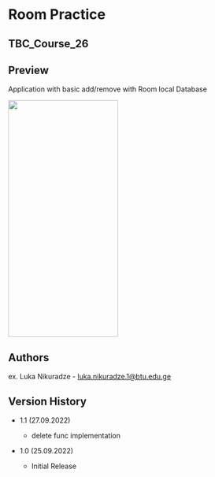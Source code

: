 # Room Practice
## TBC_Course_26

## Preview

Application with basic add/remove with Room local Database

<img src="https://user-images.githubusercontent.com/95241918/192144783-43b46dfb-dbd5-4dfe-bf23-e5196979deed.png" width="223" height="480"/>



## Authors

ex. Luka Nikuradze - luka.nikuradze.1@btu.edu.ge


## Version History

* 1.1 (27.09.2022)
    * delete func implementation

* 1.0 (25.09.2022)
    * Initial Release


